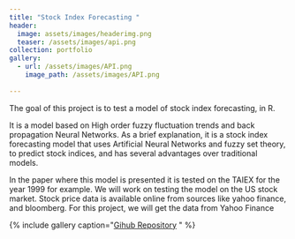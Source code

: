 ```yaml
---
title: "Stock Index Forecasting "
header:
  image: assets/images/headerimg.png 
  teaser: /assets/images/api.png
collection: portfolio
gallery:
  - url: /assets/images/API.png
    image_path: /assets/images/API.png
   
---
```


The goal of this project is to test a model of stock index forecasting, in R.

It is a model based on High order fuzzy fluctuation trends and back propagation Neural Networks. As a brief explanation, it is a stock index forecasting model that uses Artificial Neural Networks and fuzzy set theory, to predict stock indices, and has several advantages over traditional models.

In the paper where this model is presented it is tested on the TAIEX for the year 1999 for example. We will work on testing the model on the US stock market. Stock price data is available online from sources like yahoo finance, and bloomberg. For this project, we will get the data from Yahoo Finance



{% include gallery caption="[Gihub Repository]([https://github.com/sandra-nguemto/dataretrievalapi](https://github.com/sandra-nguemto/stock-index-forecasting))
" %}
